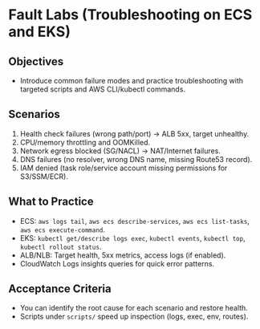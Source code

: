 # Fault Labs (Troubleshooting on ECS and EKS)

## Objectives

- Introduce common failure modes and practice troubleshooting with targeted scripts and AWS CLI/kubectl commands.

## Scenarios

1. Health check failures (wrong path/port) → ALB 5xx, target unhealthy.
2. CPU/memory throttling and OOMKilled.
3. Network egress blocked (SG/NACL) → NAT/Internet failures.
4. DNS failures (no resolver, wrong DNS name, missing Route53 record).
5. IAM denied (task role/service account missing permissions for S3/SSM/ECR).

## What to Practice

- ECS: `aws logs tail`, `aws ecs describe-services`, `aws ecs list-tasks`, `aws ecs execute-command`.
- EKS: `kubectl get/describe logs exec`, `kubectl events`, `kubectl top`, `kubectl rollout status`.
- ALB/NLB: Target health, 5xx metrics, access logs (if enabled).
- CloudWatch Logs insights queries for quick error patterns.

## Acceptance Criteria

- You can identify the root cause for each scenario and restore health.
- Scripts under `scripts/` speed up inspection (logs, exec, env, routes).

